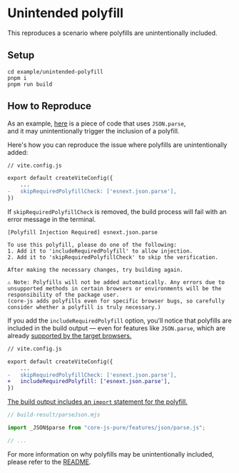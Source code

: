 # Unintended polyfill

This reproduces a scenario where polyfills are unintentionally included.

## Setup

```
cd example/unintended-polyfill
pnpm i
pnpm run build
```

## How to Reproduce

As an example, [here](./src/parseJson.ts) is a piece of code that uses `JSON.parse`,  
and it may unintentionally trigger the inclusion of a polyfill.  

Here's how you can reproduce the issue where polyfills are unintentionally added:

```diff
// vite.config.js

export default createViteConfig({
    ...
-   skipRequiredPolyfillCheck: ['esnext.json.parse'],
})
```

If `skipRequiredPolyfillCheck` is removed, the build process will fail with an error message in the terminal.

```
[Polyfill Injection Required] esnext.json.parse

To use this polyfill, please do one of the following:
1. Add it to 'includeRequiredPolyfill' to allow injection.
2. Add it to 'skipRequiredPolyfillCheck' to skip the verification.

After making the necessary changes, try building again.

⚠️ Note: Polyfills will not be added automatically. Any errors due to unsupported methods in certain browsers or environments will be the responsibility of the package user.
(core-js adds polyfills even for specific browser bugs, so carefully consider whether a polyfill is truly necessary.)
```

If you add the `includeRequiredPolyfill` option, you'll notice that polyfills are included in the build output — even for features like `JSON.parse`, which are already [supported by the target browsers.](./.browserslistrc)

```diff
// vite.config.js

export default createViteConfig({
    ...
-   skipRequiredPolyfillCheck: ['esnext.json.parse'],
+   includeRequiredPolyfill: ['esnext.json.parse'],
})
```

[The build output includes an `import` statement for the polyfill.](./build-result/parseJson.mjs)

```js
// build-result/parseJson.mjs

import _JSON$parse from "core-js-pure/features/json/parse.js";

// ...
```

For more information on why polyfills may be unintentionally included, please refer to the [README](../../README.md#includerequiredpolyfill-vs-skiprequiredpolyfillcheck).
